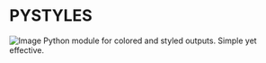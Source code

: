 # PYSTYLES
![Image](https://github.com/nerdyzen/other/blob/main/pystyles.jpg?raw=true)
Python module for colored and styled outputs.  Simple yet effective.
